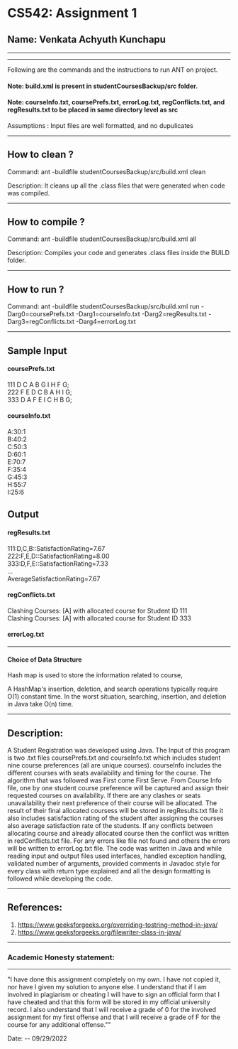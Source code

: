 # CS542: Assignment 1
## Name: Venkata Achyuth Kunchapu
-----------------------------------------------------------------------
-----------------------------------------------------------------------


Following are the commands and the instructions to run ANT on project.
#### Note: build.xml is present in studentCoursesBackup/src folder.
#### Note: courseInfo.txt, coursePrefs.txt, errorLog.txt, regConflicts.txt, and regResults.txt to be placed in same directory level as src

Assumptions : Input files are well formatted, and no dupulicates

-----------------------------------------------------------------------
## How to clean ?

Command: ant -buildfile studentCoursesBackup/src/build.xml clean

Description: It cleans up all the .class files that were generated when code was compiled.

-----------------------------------------------------------------------
## How to compile ?

Command: ant -buildfile studentCoursesBackup/src/build.xml all

Description: Compiles your code and generates .class files inside the BUILD folder.

-----------------------------------------------------------------------
## How to run ?

Command: ant -buildfile studentCoursesBackup/src/build.xml run -Darg0=coursePrefs.txt -Darg1=courseInfo.txt -Darg2=regResults.txt -Darg3=regConflicts.txt -Darg4=errorLog.txt

-----------------------------------------------------------------------
## Sample Input 

#### coursePrefs.txt

111 D C A B G I H F G;<br/>
222 F E D C B A H I G;<br/>
333 D A F E I C H B G;<br/>

#### courseInfo.txt

A:30:1<br/>
B:40:2<br/>
C:50:3<br/>
D:60:1<br/>
E:70:7<br/>
F:35:4<br/>
G:45:3<br/>
H:55:7<br/>
I:25:6<br/>

## Output


#### regResults.txt

111:D,C,B::SatisfactionRating=7.67<br/>
222:F,E,D::SatisfactionRating=8.00<br/>
333:D,F,E::SatisfactionRating=7.33<br/>
...<br/>
AverageSatisfactionRating=7.67<br/>

#### regConflicts.txt

Clashing Courses: [A] with allocated course for Student ID 111<br/>
Clashing Courses: [A] with allocated course for Student ID 333<br/>

#### errorLog.txt



-----------------------------------------------------------------------


#### Choice of Data Structure 

Hash map is used to store the information related to course, 

A HashMap's insertion, deletion, and search operations typically require O(1) constant time. In the worst situation, searching, insertion, and deletion in Java take O(n) time. 



-----------------------------------------------------------------------
## Description:

A Student Registration was developed using Java. The Input of this program is two .txt files coursePrefs.txt and courseInfo.txt which includes student nine course preferences (all are unique courses). courseInfo includes the different courses with seats availability and timing for the course. The algorithm that was followed was First come First Serve. From Course Info file, one by one student course preference will be captured and assign their requested courses on availability. If there are any clashes or seats unavailability their next preference of their course will be allocated. The result of their final allocated coursess will be stored in regResults.txt file it also includes satisfaction rating of the student after assigning the courses also average satisfaction rate of the students. If any conflicts between allocating course and already allocated course then the conflict was written in redConflicts.txt file. For any errors like file not found and others the errors will be written to errorLog.txt file. The code was written in Java and while reading input and output files used interfaces, handled exception handling, validated number of arguments, provided comments in Javadoc style for every class with return type explained and all the design formatting is followed while developing the code. 

-----------------------------------------------------------------------
## References:

1. https://www.geeksforgeeks.org/overriding-tostring-method-in-java/
2. https://www.geeksforgeeks.org/filewriter-class-in-java/

-----------------------------------------------------------------------
### Academic Honesty statement:
-----------------------------------------------------------------------

"I have done this assignment completely on my own. I have not copied
it, nor have I given my solution to anyone else. I understand that if
I am involved in plagiarism or cheating I will have to sign an
official form that I have cheated and that this form will be stored in
my official university record. I also understand that I will receive a
grade of 0 for the involved assignment for my first offense and that I
will receive a grade of F for the course for any additional
offense.""

Date: -- 09/29/2022



